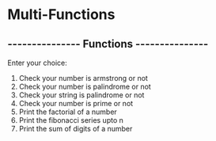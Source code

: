 # Multi-Functions

## --------------- Functions ---------------

Enter your choice:
1. Check your number is armstrong or not
2. Check your number is palindrome or not
3. Check your string is palindrome or not
4. Check your number is prime or not
5. Print the factorial of a number
6. Print the fibonacci series upto n
7. Print the sum of digits of a number
